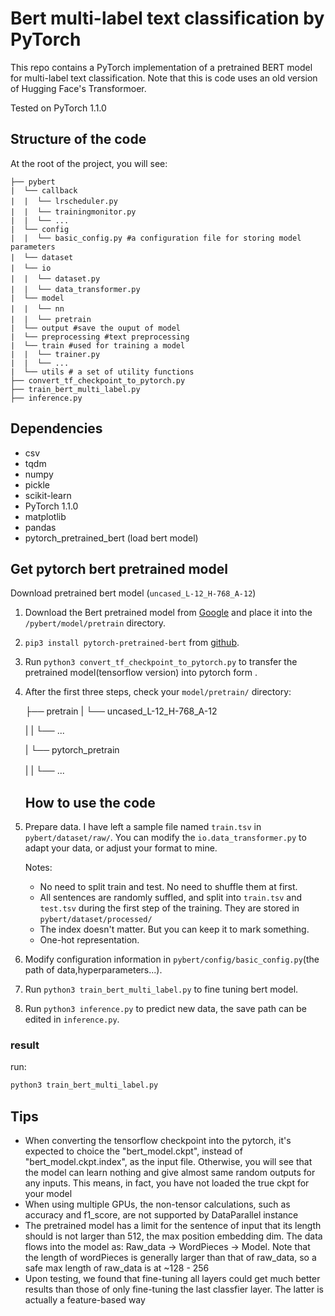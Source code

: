 # Bert multi-label text classification by PyTorch

This repo contains a PyTorch implementation of a pretrained BERT model  for multi-label text classification.
Note that this is code uses an old version of Hugging Face's Transformoer. 

Tested on PyTorch 1.1.0


## Structure of the code

At the root of the project, you will see:

```text
├── pybert
|  └── callback
|  |  └── lrscheduler.py　　
|  |  └── trainingmonitor.py　
|  |  └── ...
|  └── config
|  |  └── basic_config.py #a configuration file for storing model parameters
|  └── dataset　　　
|  └── io　　　　
|  |  └── dataset.py　　
|  |  └── data_transformer.py　　
|  └── model
|  |  └── nn　
|  |  └── pretrain　
|  └── output #save the ouput of model
|  └── preprocessing #text preprocessing 
|  └── train #used for training a model
|  |  └── trainer.py 
|  |  └── ...
|  └── utils # a set of utility functions
├── convert_tf_checkpoint_to_pytorch.py
├── train_bert_multi_label.py
├── inference.py
```
## Dependencies

- csv
- tqdm
- numpy
- pickle
- scikit-learn
- PyTorch 1.1.0
- matplotlib
- pandas
- pytorch_pretrained_bert (load bert model)

## Get pytorch bert pretrained model

 Download pretrained bert model (`uncased_L-12_H-768_A-12`)

1. Download the Bert pretrained model from [Google](https://storage.googleapis.com/bert_models/2018_10_18/uncased_L-12_H-768_A-12.zip) and place it into the `/pybert/model/pretrain` directory.

2. `pip3 install pytorch-pretrained-bert` from [github](https://github.com/huggingface/pytorch-pretrained-BERT).

3. Run `python3 convert_tf_checkpoint_to_pytorch.py` to transfer the pretrained model(tensorflow version)  into pytorch form .

4. After the first three steps, check your `model/pretrain/` directory:

   ├── pretrain
   |  └── uncased_L-12_H-768_A-12

   |  |  └── ...

   |  └── pytorch_pretrain

   |  |  └── ...　

   

   ## How to use the code

5. Prepare data. I have left a sample file named `train.tsv` in `pybert/dataset/raw/`.  You can modify the `io.data_transformer.py` to adapt your data, or adjust your format to mine.

      Notes: 

   * No need to split train and test.  No need to shuffle them at first.
   * All sentences are randomly suffled, and split into `train.tsv` and `test.tsv` during the first step of the training. They are stored in `pybert/dataset/processed/`
   * The index doesn't matter. But you can keep it to mark something.
   * One-hot representation.

6. Modify configuration information in `pybert/config/basic_config.py`(the path of data,hyperparameters...).

7. Run `python3 train_bert_multi_label.py` to fine tuning bert model.

8. Run `python3 inference.py` to predict new data, the save path can be edited in `inference.py`.



### result

run:

```python
python3 train_bert_multi_label.py
```

## Tips

- When converting the tensorflow checkpoint into the pytorch, it's expected to choice the "bert_model.ckpt", instead of "bert_model.ckpt.index", as the input file. Otherwise, you will see that the model can learn nothing and give almost same random outputs for any inputs. This means, in fact, you have not loaded the true ckpt for your model
- When using multiple GPUs, the non-tensor calculations, such as accuracy and f1_score, are not supported by DataParallel instance
- The pretrained model has a limit for the sentence of input that its length should is not larger than 512, the max position embedding dim. The data flows into the model as: Raw_data -> WordPieces -> Model. Note that the length of wordPieces is generally larger than that of raw_data, so a safe max length of raw_data is at ~128 - 256 
- Upon testing, we found that fine-tuning all layers could get much better results than those of only fine-tuning the last classfier layer. The latter is actually a feature-based way 
